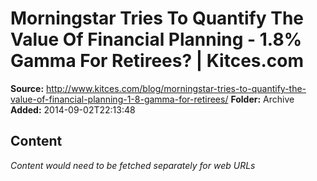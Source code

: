 # Morningstar Tries To Quantify The Value Of Financial Planning - 1.8% Gamma For Retirees? | Kitces.com

**Source:** http://www.kitces.com/blog/morningstar-tries-to-quantify-the-value-of-financial-planning-1-8-gamma-for-retirees/
**Folder:** Archive
**Added:** 2014-09-02T22:13:48




## Content
*Content would need to be fetched separately for web URLs*
